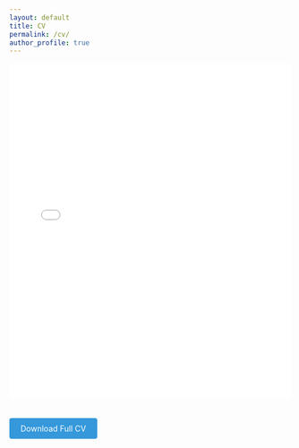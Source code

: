 ```yaml
---
layout: default
title: CV
permalink: /cv/
author_profile: true
---
```


<iframe src="/files/DONGMIAO_ZHANG_CV_14072020.pdf" width="100%" height="600px" style="border: none;">
</iframe>

<a href="/files/DONGMIAO_ZHANG_CV_14072020.pdf" download class="download-button">Download Full CV</a>

<style>
.download-button {
    display: inline-block;
    padding: 10px 20px;
    margin: 20px 0;
    background-color: #3498db;
    color: white;
    text-decoration: none;
    border-radius: 4px;
    border: none;
    cursor: pointer;
}
.download-button:hover {
    background-color: #2980b9;
}
</style>
